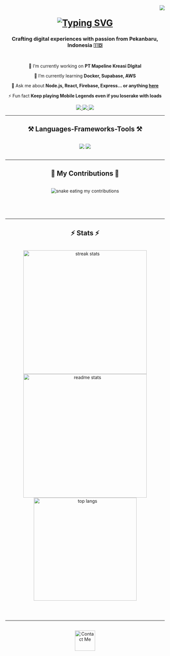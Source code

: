 <img align="right" src="https://visitor-badge.laobi.icu/badge?page_id=bgpaten.bgpaten" />

<h1 align="center">
   <a href="https://git.io/typing-svg"><img src="https://readme-typing-svg.demolab.com?font=Fira+Code&pause=1000&center=true&vCenter=true&width=435&lines=Hi+there!+I'm+Kukuh+Ahyar+Pattani;a+Web+%26+Mobile+Developer;Welcome+to+my+portfolio!" alt="Typing SVG" /></a>
</h1>

<h3 align="center">Crafting digital experiences with passion from Pekanbaru, Indonesia 🇮🇩</h3>

<br/>

<div align="center">
 
 🔭 I’m currently working on **PT Mapeline Kreasi DIgital**
 
 🌱 I’m currently learning **Docker, Supabase, AWS**

💬 Ask me about **Node.js, React, Firebase, Express... or anything [here](https://github.com/bgapten/bgpaten/issues)**

⚡ Fun fact **Keep playing Mobile Legends even if you loserake with loads**

 </div>
 
<div align="center"> 
  <a href="mailto:ahyarpattani@gmail.com">
    <img src="https://img.shields.io/badge/Gmail-333333?style=for-the-badge&logo=gmail&logoColor=red" />
  </a>
  <a href="https://www.linkedin.com/in/ahyar-pattani-24879728a/" target="_blank">
    <img src="https://img.shields.io/badge/LinkedIn-0077B5?style=for-the-badge&logo=linkedin&logoColor=white" target="_blank" />
  </a>
  <a href="https://github.com/bgpaten?tab=repositories" target="_blank">
     <img src="https://img.shields.io/badge/Portfolio-FF5722?style=for-the-badge&logo=todoist&logoColor=white" target="_blank" /> <!-- sqlite, safari, google-chrome are other good icon options -->
  </a>
</div>

 <hr/>
 
<h2 align="center">⚒️ Languages-Frameworks-Tools ⚒️</h2>
<br/>
<div align="center">
    <img src="https://skillicons.dev/icons?i=react,bootstrap,mui,html,css,vscode,github,figma,tailwind,git,r,solidity" />
    <img src="https://skillicons.dev/icons?i=nodejs,python,javascript,typescript,express,firebase,mongodb,c,java,nextjs,mysql,flask,flutter" /><br>
</div>

<br/>
<hr/>

<div align="center">
  <h2>🐍 My Contributions 🐍</h2>
  <br>
    <img alt="snake eating my contributions" src="https://raw.githubusercontent.com/bgpaten/bgpaten/output/github-contribution-grid-dark-snake.svg" />
  
  <br/><br/><br/>
</div>

<hr/>

<h2 align="center">⚡ Stats ⚡</h2>
<br>
<div align=center>
   <img width=390 src="https://streak-stats.demolab.com?user=bgpaten&count_private=true&theme=react&border_radius=10" alt="streak stats"/>
  <img width=390 src="https://github-readme-stats.vercel.app/api?username=bgpaten&count_private=true&show_icons=true&theme=react&rank_icon=github&border_radius=10" alt="readme stats" />
  <br/>
  <img width=325 align="center" src="https://github-readme-stats.vercel.app/api/top-langs/?username=bgpaten&hide=HTML&langs_count=8&layout=compact&theme=react&border_radius=10&size_weight=0.5&count_weight=0.5&exclude_repo=github-readme-stats" alt="top langs" />
</div>

<br/><br/>

<hr/>

<br/>

<div align="center">
<a href='https://wa.me/62813633425884' target='_blank'><img height='64' style='border:0px;height:64px;' src='https://img.icons8.com/?size=100&id=43677&format=png&color=000000' border='0' alt='Contact Me' /></a>
</div>

<br/>
